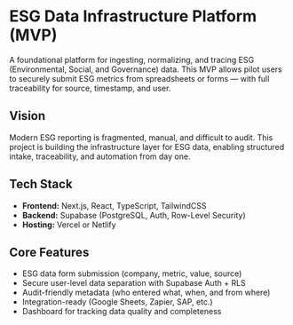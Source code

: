 # ESG Data Infrastructure Platform (MVP)

A foundational platform for ingesting, normalizing, and tracing ESG (Environmental, Social, and Governance) data. This MVP allows pilot users to securely submit ESG metrics from spreadsheets or forms — with full traceability for source, timestamp, and user.

## Vision

Modern ESG reporting is fragmented, manual, and difficult to audit. This project is building the infrastructure layer for ESG data, enabling structured intake, traceability, and automation from day one.

## Tech Stack

- **Frontend:** Next.js, React, TypeScript, TailwindCSS
- **Backend:** Supabase (PostgreSQL, Auth, Row-Level Security)
- **Hosting:** Vercel or Netlify

## Core Features

- ESG data form submission (company, metric, value, source)
- Secure user-level data separation with Supabase Auth + RLS
- Audit-friendly metadata (who entered what, when, and from where)
- Integration-ready (Google Sheets, Zapier, SAP, etc.)
- Dashboard for tracking data quality and completeness
